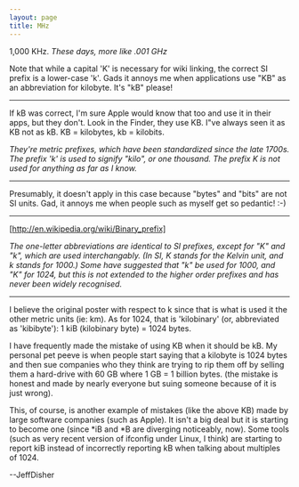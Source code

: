 ```yaml
---
layout: page
title: MHz
---
```


1,000 KHz. *These days, more like .001 GHz*

Note that while a capital 'K' is necessary for wiki linking, the correct SI prefix is a lower-case 'k'.  Gads it annoys me when applications use "KB" as an abbreviation for kilobyte.  It's "kB" please! 

----

If kB was correct, I'm sure Apple would know that too and use it in their apps, but they don't. Look in the Finder, they use KB. I"ve always seen it as KB not as kB. KB = kilobytes, kb = kilobits.

*They're metric prefixes, which have been standardized since the late 1700s. The prefix 'k' is used to signify "kilo", or one thousand. The prefix K is not used for anything as far as I know.*

----

Presumably, it doesn't apply in this case because "bytes" and "bits" are not SI units. Gad, it annoys me when people such as myself get so pedantic!  :-)

----

[http://en.wikipedia.org/wiki/Binary_prefix]

*The one-letter abbreviations are identical to SI prefixes, except for "K" and "k", which are used interchangably. (In SI, K stands for the Kelvin unit, and k stands for 1000.) Some have suggested that "k" be used for 1000, and "K" for 1024, but this is not extended to the higher order prefixes and has never been widely recognised.*

----

I believe the original poster with respect to k since that is what is used it the other metric units (ie: km).  As for 1024, that is 'kilobinary' (or, abbreviated as 'kibibyte'):
1 kiB (kilobinary byte) = 1024 bytes.

I have frequently made the mistake of using KB when it should be kB.  My personal pet peeve is when people start saying that a kilobyte is 1024 bytes and then sue companies who they think are trying to rip them off by selling them a hard-drive with 60 GB where 1 GB = 1 billion bytes.  (the mistake is honest and made by nearly everyone but suing someone because of it is just wrong).

This, of course, is another example of mistakes (like the above KB) made by large software companies (such as Apple).  It isn't a big deal but it is starting to become one (since *iB and *B are diverging noticeably, now).  Some tools (such as very recent version of ifconfig under Linux, I think) are starting to report kiB instead of incorrectly reporting kB when talking about multiples of 1024.

--JeffDisher

